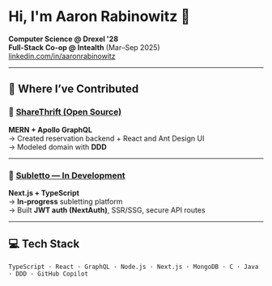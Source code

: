 # Hi, I'm Aaron Rabinowitz 👋

**Computer Science @ Drexel '28**  
**Full-Stack Co-op @ Intealth** (Mar–Sep 2025)  
[linkedin.com/in/aaronrabinowitz](https://linkedin.com/in/aaronrabinowitz)

---

## 🚀 Where I’ve Contributed

### 🔗 **[ShareThrift (Open Source)](https://github.com/simnova/sharethrift)**  
**MERN + Apollo GraphQL**  
→ Created reservation backend + React and Ant Design UI  
→ Modeled domain with **DDD**  

---

### 🔗 **[Subletto — In Development](https://github.com/aaron-rab/sublet-project)**  
**Next.js + TypeScript**  
→ **In-progress** subletting platform  
→ Built **JWT auth (NextAuth)**, SSR/SSG, secure API routes  

---

## 💻 Tech Stack
```text
TypeScript · React · GraphQL · Node.js · Next.js · MongoDB · C · Java · DDD · GitHub Copilot
